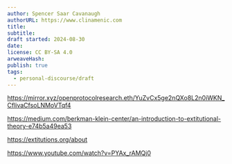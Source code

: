 ```yaml
---
author: Spencer Saar Cavanaugh
authorURL: https://www.clinamenic.com
title:
subtitle:
draft started: 2024-08-30
date:
license: CC BY-SA 4.0
arweaveHash:
publish: true
tags:
  - personal-discourse/draft
---
```


https://mirror.xyz/openprotocolresearch.eth/YuZvCx5ge2nQXo8L2n0iWKN_CflivaCfsoLNMoVTqf4

https://medium.com/berkman-klein-center/an-introduction-to-extitutional-theory-e74b5a49ea53

https://extitutions.org/about

https://www.youtube.com/watch?v=PYAx_rAMQj0
